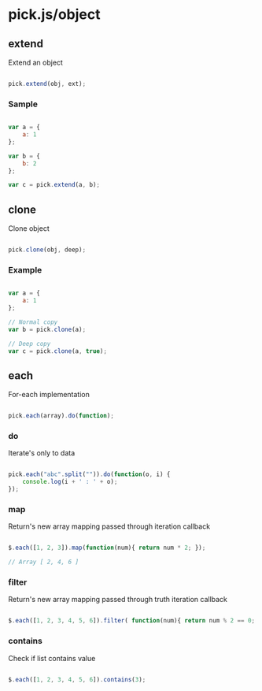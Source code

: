 # pick.js/object

## extend

Extend an object

```js

pick.extend(obj, ext);

```

### Sample

```js

var a = {
    a: 1
};

var b = {
    b: 2
};

var c = pick.extend(a, b);

```

## clone

Clone object

```js

pick.clone(obj, deep);

```

### Example

```js

var a = {
    a: 1
};

// Normal copy
var b = pick.clone(a);

// Deep copy
var c = pick.clone(a, true);

```

## each

For-each implementation

```js

pick.each(array).do(function);


```

### do

Iterate's only to data

```js

pick.each("abc".split("")).do(function(o, i) {
    console.log(i + ' : ' + o);
});

```

### map

Return's new array mapping passed through iteration callback

```js

$.each([1, 2, 3]).map(function(num){ return num * 2; });

// Array [ 2, 4, 6 ]

```

### filter

Return's new array mapping passed through truth iteration callback

```js

$.each([1, 2, 3, 4, 5, 6]).filter( function(num){ return num % 2 == 0; });

```

### contains

Check if list contains value

```js

$.each([1, 2, 3, 4, 5, 6]).contains(3);

```
